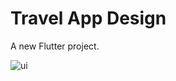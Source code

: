 # Travel App Design

A new Flutter project.

![ui](./flutter_dribble_challeng/Screen_Recording.gif)
